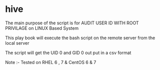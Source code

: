 # hive

The main purpose of the script is for AUDIT USER ID WITH ROOT PRIVILAGE on LINUX Based System 

This play book will execute the bash script on the remote server from the local server 

The script will get the UID 0 and GID 0 out put in a csv format 


Note :- Tested on RHEL 6 , 7 & CentOS 6 & 7

